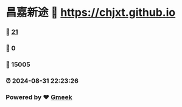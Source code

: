 # 昌嘉新途 :link: https://chjxt.github.io 
### :page_facing_up: [21](https://chjxt.github.io/tag.html) 
### :speech_balloon: 0 
### :hibiscus: 15005 
### :alarm_clock: 2024-08-31 22:23:26 
### Powered by :heart: [Gmeek](https://github.com/Meekdai/Gmeek)
